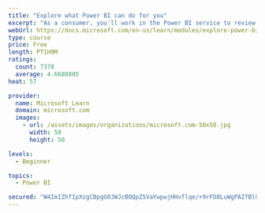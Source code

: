 ```yaml
---
title: "Explore what Power BI can do for you"
excerpt: "As a consumer, you'll work in the Power BI service to review and interact with content that has been shared with you. This module provides the foundational information that you need to work effectively in the Power BI service."
webUrl: https://docs.microsoft.com/en-us/learn/modules/explore-power-bi-service/
type: course
price: Free
length: PT1H9M
ratings:
  count: 7378
  average: 4.6688805
heat: 57

provider:
  name: Microsoft Learn
  domain: microsoft.com
  images:
    - url: /assets/images/organizations/microsoft.com-50x50.jpg
      width: 50
      height: 50

levels:
  - Beginner

topics:
  - Power BI

secured: "W4ImIZhfIpXzgCBpgG0JWJcBOQpZ5VaYwpwjHHvflqe/+9rFD8LuWgPAZfBlGhYnXWtjPTrl/O4lKdAkpgskiRQJFFA/RwDbcoA025VJkdNdzpE08dPTEIEmVWABdgBAFGizipZHxDDHYFtDN2DpfDyrXvgGwxUddkT9lOSZA+0YEyDxDP/qbMdDDIrMB/sMKl7dhJOW/l6iMifJIk53l0Ic6JyzyXqlmCSC9Cok9TQ9DdfsY213bFuVvdFA0PEynSNkSbIydAV8mIIqzXE8Y34iSijzMvQSoaW3vV4V9JRSO+uRGX/5seDhrhv25++Xd70QGVx8CFmPs1fsBtH32Lt8eiJBYItxjLr8DknpsjIqWXr6sOJzxcjF7Rcc8nzCASVwUHI9yFZyepLpe9mPExkF7iqFaEQuRMn12+Qi61I=;HRvUQTFw1wsXZHXDOmlTEg=="
---
```


